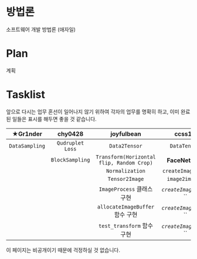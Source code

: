 
# 방법론

소프트웨어 개발 방법론 (애자일)

# Plan

계획

# Tasklist

앞으로 다시는 업무 혼선이 일어나지 않기 위하여 각자의 업무를 명확히 하고, 이미 완료된 일들은 <i class="fas fa-check-circle"></i> 표시를 해두면 좋을 것 같습니다. 

|★**Gr1nder**|**chy0428**|**joyfulbean**|**ccss17**|
|:---:|:---:|:---:|:---:|
|<i class="fas fa-check-circle"></i>`DataSampling`|<i class="fas fa-check-circle"></i> `Qudruplet Loss`|<i class="fas fa-check-circle"></i> `Data2Tensor` | <i class="fas fa-check-circle"></i> `DataTensor`|
||<i class="fas fa-check"></i> `BlockSampling`| <i class="fas fa-check-circle"></i> `Transform(Horizontal flip, Random Crop)` | <i class="fas fa-check"></i> **FaceNet** 논문 |
|||<i class="fas fa-check-circle"></i> `Normalization`| <i class="fas fa-check-circle"></i> `createImageList`|
|||<i class="fas fa-check"></i> `Tensor2Image` | <i class="fas fa-check-circle"></i> `image2imgWrp` |
|||<i class="fas fa-check-circle"></i> `ImageProcess` 클래스 구현 |<i class="fas fa-check"> `createImageList`, `` |
|||<i class="fas fa-check-circle"></i> `allocateImageBuffer` 함수 구현 |<i class="fas fa-check"> `createImageList`, `` |
|||<i class="fas fa-check-circle"></i> `test_transform` 함수 구현 |<i class="fas fa-check"> `createImageList`, `` |

이 페이지는 비공개이기 때문에 걱정하실 것 없습니다.
